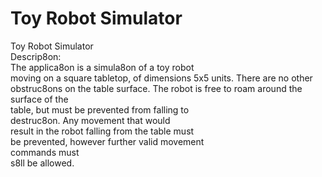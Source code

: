 ﻿# Toy  Robot  Simulator

Toy  Robot  Simulator   
Descrip8on:   
The  applica8on is a simula8on of a toy robot  
moving on a square tabletop, of dimensions 
5x5 units. There are no other obstruc8ons on the table surface.
The robot is free to  roam  around  the  surface  of  the  
table,  but  must  be   prevented  from  falling  to  
destruc8on.  Any  movement     that  would  
result  in  the  robot  falling  from  the  table  must  
be  prevented,   however  further  valid  movement  
commands  must  
s8ll     be  allowed.   
